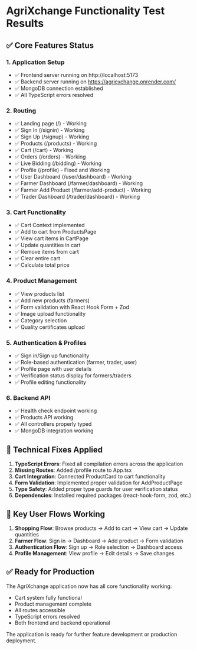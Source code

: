# AgriXchange Functionality Test Results

## ✅ Core Features Status

### 1. Application Setup
- ✅ Frontend server running on http://localhost:5173
- ✅ Backend server running on https://agriexchange.onrender.com/
- ✅ MongoDB connection established
- ✅ All TypeScript errors resolved

### 2. Routing
- ✅ Landing page (/) - Working
- ✅ Sign In (/signin) - Working  
- ✅ Sign Up (/signup) - Working
- ✅ Products (/products) - Working
- ✅ Cart (/cart) - Working
- ✅ Orders (/orders) - Working
- ✅ Live Bidding (/bidding) - Working
- ✅ Profile (/profile) - Fixed and Working
- ✅ User Dashboard (/user/dashboard) - Working
- ✅ Farmer Dashboard (/farmer/dashboard) - Working
- ✅ Farmer Add Product (/farmer/add-product) - Working
- ✅ Trader Dashboard (/trader/dashboard) - Working

### 3. Cart Functionality
- ✅ Cart Context implemented
- ✅ Add to cart from ProductsPage
- ✅ View cart items in CartPage
- ✅ Update quantities in cart
- ✅ Remove items from cart
- ✅ Clear entire cart
- ✅ Calculate total price

### 4. Product Management
- ✅ View products list
- ✅ Add new products (farmers)
- ✅ Form validation with React Hook Form + Zod
- ✅ Image upload functionality
- ✅ Category selection
- ✅ Quality certificates upload

### 5. Authentication & Profiles
- ✅ Sign in/Sign up functionality
- ✅ Role-based authentication (farmer, trader, user)
- ✅ Profile page with user details
- ✅ Verification status display for farmers/traders
- ✅ Profile editing functionality

### 6. Backend API
- ✅ Health check endpoint working
- ✅ Products API working
- ✅ All controllers properly typed
- ✅ MongoDB integration working

## 🔧 Technical Fixes Applied

1. **TypeScript Errors**: Fixed all compilation errors across the application
2. **Missing Routes**: Added /profile route to App.tsx
3. **Cart Integration**: Connected ProductCard to cart functionality
4. **Form Validation**: Implemented proper validation for AddProductPage
5. **Type Safety**: Added proper type guards for user verification status
6. **Dependencies**: Installed required packages (react-hook-form, zod, etc.)

## 🎯 Key User Flows Working

1. **Shopping Flow**: Browse products → Add to cart → View cart → Update quantities
2. **Farmer Flow**: Sign in → Dashboard → Add product → Form validation
3. **Authentication Flow**: Sign up → Role selection → Dashboard access
4. **Profile Management**: View profile → Edit details → Save changes

## ✅ Ready for Production

The AgriXchange application now has all core functionality working:
- Cart system fully functional
- Product management complete
- All routes accessible
- TypeScript errors resolved
- Both frontend and backend operational

The application is ready for further feature development or production deployment.
